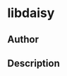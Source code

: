 # libdaisy

## Author

<!-- Insert Your Name Here -->

## Description

<!-- Describe your example here -->
